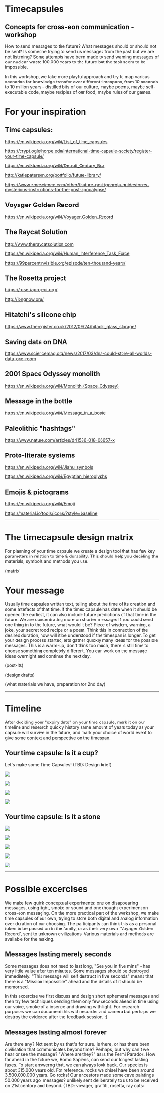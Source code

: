 # Timecapsules
## Concepts for cross-eon communication -workshop

How to send messages to the future? What messages should or should not be sent? Is someone trying to send us messages from the past but we are not listening? Some attempts have been made to send warning messages of our nuclear waste 100.000 years to the future but the task seem to be impossible.

In this workshop, we take more playful approach and try to map various scenarios for knowledge transfer over different timespans, from 10 seconds to 10 million years - distilled bits of our culture, maybe poems, maybe self-executable code, maybe recipies of our food, maybe rules of our games.


# For your inspiration

## Time capsules:

https://en.wikipedia.org/wiki/List_of_time_capsules

https://crypt.oglethorpe.edu/international-time-capsule-society/register-your-time-capsule/

https://en.wikipedia.org/wiki/Detroit_Century_Box

http://katiepaterson.org/portfolio/future-library/

https://www.zmescience.com/other/feature-post/georgia-guidestones-mysterious-instructions-for-the-post-apocalypse/


## Voyager Golden Record

https://en.wikipedia.org/wiki/Voyager_Golden_Record

## The Raycat Solution

http://www.theraycatsolution.com

https://en.wikipedia.org/wiki/Human_Interference_Task_Force

https://99percentinvisible.org/episode/ten-thousand-years/

## The Rosetta project

https://rosettaproject.org/

http://longnow.org/

## Hitatchi's silicone chip

https://www.theregister.co.uk/2012/09/24/hitachi_glass_storage/

## Saving data on DNA

https://www.sciencemag.org/news/2017/03/dna-could-store-all-worlds-data-one-room

## 2001 Space Odyssey monolith

https://en.wikipedia.org/wiki/Monolith_(Space_Odyssey)

## Message in the bottle

https://en.wikipedia.org/wiki/Message_in_a_bottle

## Paleolithic "hashtags"

https://www.nature.com/articles/d41586-018-06657-x

## Proto-literate systems

https://en.wikipedia.org/wiki/Jiahu_symbols

https://en.wikipedia.org/wiki/Egyptian_hieroglyphs

## Emojis & pictograms

https://en.wikipedia.org/wiki/Emoji

https://material.io/tools/icons/?style=baseline

------------------------------------------------------------------------

# The timecapsule design matrix

For planning of your time capsule we create a design tool that has few key parameters in relation to time & durability. This should help you deciding the materials, symbols and methods you use.

(matrix)

# Your message

Usually time capsules written text, telling about the time of its creation and some artefacts of that time. If the timec capsule has date when it should be opened the earliest, it can also include future predictions of that time in the future. We are concentrating more on shorter message: If you could send one thing in to the future, what would it be? Piece of wisdom, warning, a joke, your secret food recipe or a poem. Think this in connection of the desired duration, how will it be understood if the timespan is longer. To get your design process started, lets gather quickly many ideas for the possible messages. This is a warm-up, don't think too much, there is still time to choose something completely different. You can work on the message ideas overnight and continue the next day.

(post-its)

(design drafts)

(what materials we have, preparation for 2nd day)

---------

# Timeline

After deciding your "expiry date" on your time capsule, mark it on our timeline and research quickly history same amount of years today as your capsule will survive in the future, and mark your choice of world event to give some context and perspective on the timespan.

## Your time capsule: Is it a cup?

Let's make some Time Capsules! (TBD: Design brief)

![](https://github.com/kimitobo/Timecapsules/blob/master/pics/20181009_013451.jpg?raw=true)

![](https://github.com/kimitobo/Timecapsules/blob/master/pics/20181008_231030.jpg?raw=true)

![](https://github.com/kimitobo/Timecapsules/blob/master/pics/20181008_235518.jpg?raw=true)

![](https://github.com/kimitobo/Timecapsules/blob/master/pics/20181008_235543.jpg?raw=true)

## Your time capsule: Is it a stone

![](https://github.com/kimitobo/Timecapsules/blob/master/pics/20181004_163023.jpg?raw=true)

![](https://github.com/kimitobo/Timecapsules/blob/master/pics/20181004_165615.jpg?raw=true)

![](https://github.com/kimitobo/Timecapsules/blob/master/pics/20181004_172148.jpg?raw=true)

![](https://github.com/kimitobo/Timecapsules/blob/master/pics/20181004_175115.jpg?raw=true)

![](https://github.com/kimitobo/Timecapsules/blob/master/pics/20181005_155816.jpg?raw=true)


-----


# Possible excercises

We make few quick conceptual experiments: one on disappearing messages, using light, smoke or sound and one thought experiment on cross-eon messaging. On the more practical part of the workshop, we make time capsules of our own, trying to store both digital and analog information over duration of our choosing. The participants can think this as a personal token to be passed on in the family, or as their very own “Voyager Golden Record”, sent to unknown civilizations. Various materials and methods are available for the making.

## Messages lasting merely seconds

Some messages does not need to last long, "See you in five mins" - has very little value after ten minutes. Some messages should be destroyed immediately. "This message will self destruct in five seconds" means that there is a "Mission Impossible" ahead and the details of it should be memorised. 

In this excercise we first discuss and design short ephemeral messages and then try few techniques sending them only few seconds ahead in time using our voice, smoke of a insence and drawing with light.  For research purposes we can document this with recorder and camera but perhaps we destroy the evidence after the feedback session. :)

## Messages lasting almost forever

Are there any? Not sent by us that's for sure. Is there, or has there been civilisation that communicates beyond time? Perhaps, but why can't we hear or see the message? "Where are they?" asks the Fermi Paradox. How far ahead in the future we, Homo Sapiens, can send our longest lasting faxes. To start answerng that, we can always look back. Our species is about 315.000 years old. For reference, rocks we chisel have been around 3.500.000.000 years. Go rocks! Our ancestors made some cave paintings 50.000 years ago, messages? unlikely sent deliberately to us to be received on 21st centory and beyond.
(TBD: voyager, graffiti, rosetta, ray cats)
